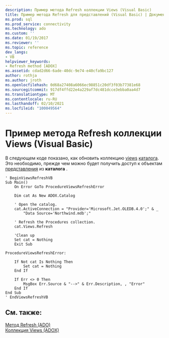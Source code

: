 ```yaml
---
description: Пример метода Refresh коллекции Views (Visual Basic)
title: Пример метода Refresh для представлений (Visual Basic) | Документация Майкрософт
ms.prod: sql
ms.prod_service: connectivity
ms.technology: ado
ms.custom: ''
ms.date: 01/19/2017
ms.reviewer: ''
ms.topic: reference
dev_langs:
- VB
helpviewer_keywords:
- Refresh method [ADOX]
ms.assetid: cdad2d66-6ade-40dc-9e74-e40cfa9bc127
author: rothja
ms.author: jroth
ms.openlocfilehash: 0d68a27408a6066ec98851c20df3f03b77381e68
ms.sourcegitcommit: 917df4ffd22e4a229af7dc481dcce3ebba0aa4d7
ms.translationtype: MT
ms.contentlocale: ru-RU
ms.lasthandoff: 02/10/2021
ms.locfileid: "100049564"
---
```

# <a name="views-refresh-method-example-vb"></a>Пример метода Refresh коллекции Views (Visual Basic)
В следующем коде показано, как обновить коллекцию [views](./views-collection-adox.md) [каталога](./catalog-object-adox.md). Это необходимо, прежде чем можно будет получить доступ к объектам [представления](./view-object-adox.md) из **каталога** .  
  
```  
' BeginViewsRefreshVB  
Sub Main()  
    On Error GoTo ProcedureViewsRefreshError  
  
    Dim cat As New ADOX.Catalog  
  
    ' Open the catalog.  
    cat.ActiveConnection = "Provider='Microsoft.Jet.OLEDB.4.0';" & _  
        "Data Source='Northwind.mdb';"  
  
    ' Refresh the Procedures collection.  
    cat.Views.Refresh  
  
    'Clean up  
    Set cat = Nothing  
    Exit Sub  
  
ProcedureViewsRefreshError:  
  
    If Not cat Is Nothing Then  
        Set cat = Nothing  
    End If  
  
    If Err <> 0 Then  
        MsgBox Err.Source & "-->" & Err.Description, , "Error"  
    End If  
End Sub  
' EndViewsRefreshVB  
```  
  
## <a name="see-also"></a>См. также:  
 [Метод Refresh (ADO)](../ado-api/refresh-method-ado.md)   
 [Коллекция Views (ADOX)](./views-collection-adox.md)